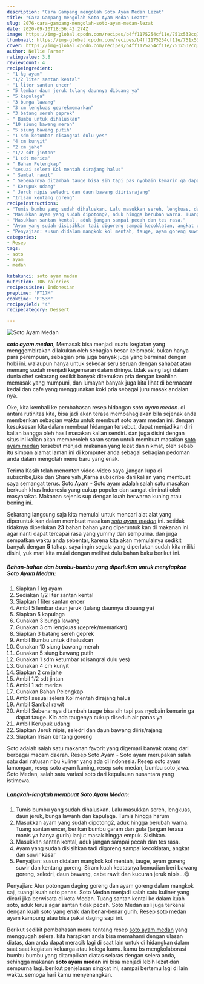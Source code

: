 ```yaml
---
description: "Cara Gampang mengolah Soto Ayam Medan Lezat"
title: "Cara Gampang mengolah Soto Ayam Medan Lezat"
slug: 2076-cara-gampang-mengolah-soto-ayam-medan-lezat
date: 2020-09-10T18:56:42.274Z
image: https://img-global.cpcdn.com/recipes/b4ff1175254cf11e/751x532cq70/soto-ayam-medan-foto-resep-utama.jpg
thumbnail: https://img-global.cpcdn.com/recipes/b4ff1175254cf11e/751x532cq70/soto-ayam-medan-foto-resep-utama.jpg
cover: https://img-global.cpcdn.com/recipes/b4ff1175254cf11e/751x532cq70/soto-ayam-medan-foto-resep-utama.jpg
author: Nellie Farmer
ratingvalue: 3.8
reviewcount: 4
recipeingredient:
- "1 kg ayam"
- "1/2 liter santan kental"
- "1 liter santan encer"
- "5 lembar daun jeruk tulang daunnya dibuang ya"
- "5 kapulaga"
- "3 bunga lawang"
- "3 cm lengkuas geprekmemarkan"
- "3 batang sereh geprek"
- " Bumbu untuk dihaluskan"
- "10 siung bawang merah"
- "5 siung bawang putih"
- "1 sdm ketumbar disangrai dulu yes"
- "4 cm kunyit"
- "2 cm jahe"
- "1/2 sdt jintan"
- "1 sdt merica"
- " Bahan Pelengkap"
- "sesuai selera Kol mentah dirajang halus"
- " Sambal rawit"
- " Sebenarnya ditambah tauge bisa sih tapi pas nyobain kemarin ga dapat tauge Klo ada taugenya cukup diseduh air panas ya"
- " Kerupuk udang"
- " Jeruk nipis seledri dan daun bawang diirisrajang"
- "Irisan kentang goreng"
recipeinstructions:
- "Tumis bumbu yang sudah dihaluskan. Lalu masukkan sereh, lengkuas, daun jeruk, bunga lawanh dan kapulaga. Tumis hingga harum"
- "Masukkan ayam yang sudah dipotong2, aduk hingga berubah warna. Tuang santan encer, berikan bumbu garam dan gula (jangan terasa manis ya hanya gurih) lanjut masak hingga empuk. Sisihkan."
- "Masukkan santan kental, aduk jangan sampai pecah dan tes rasa."
- "Ayam yang sudah disisihkan tadi digoreng sampai kecoklatan, angkat dan suwir kasar"
- "Penyajian: susun didalam mangkok kol mentah, tauge, ayam goreng suwir dan kentang goreng. Siram kuah keatasnya kemudian beri bawang goreng, seledri, daun bawang, cabe rawit dan kucuran jeruk nipis...😋"
categories:
- Resep
tags:
- soto
- ayam
- medan

katakunci: soto ayam medan 
nutrition: 106 calories
recipecuisine: Indonesian
preptime: "PT17M"
cooktime: "PT53M"
recipeyield: "4"
recipecategory: Dessert

---
```



![Soto Ayam Medan](https://img-global.cpcdn.com/recipes/b4ff1175254cf11e/751x532cq70/soto-ayam-medan-foto-resep-utama.jpg)

<b><i>soto ayam medan</i></b>, Memasak bisa menjadi suatu kegiatan yang menggembirakan dilakukan oleh sebagian besar kelompok. bukan hanya para perempuan, sebagian pria juga banyak juga yang berminat dengan hobi ini. walaupun hanya untuk sekedar seru seruan dengan sahabat atau memang sudah menjadi kegemaran dalam dirinya. tidak asing lagi dalam dunia chef sekarang sedikit banyak ditemukan pria dengan keahlian memasak yang mumpuni, dan lumayan banyak juga kita lihat di bermacam kedai dan cafe yang menggunakan koki pria sebagai juru masak andalan nya.

Oke, kita kembali ke pembahasan resep hidangan <i>soto ayam medan</i>. di antara rutinitas kita, bisa jadi akan terasa membahagiakan bila sejenak anda memberikan sebagian waktu untuk membuat soto ayam medan ini. dengan kesuksesan kita dalam membuat hidangan tersebut, dapat menjadikan diri kalian bangga oleh hasil masakan kalian sendiri. dan juga disini dengan situs ini kalian akan memperoleh saran saran untuk membuat masakan <u>soto ayam medan</u> tersebut menjadi makanan yang lezat dan nikmat, oleh sebab itu simpan alamat laman ini di komputer anda sebagai sebagian pedoman anda dalam mengolah menu baru yang enak.

Terima Kasih telah menonton video-video saya ,jangan lupa di subscribe,Like dan Share yah ,Karna subscribe dari kalian yang membuat saya semangat terus. Soto Ayam - Soto ayam adalah salah satu masakan berkuah khas Indonesia yang cukup populer dan sangat diminati oleh masyarakat. Makanan sejenis sup dengan kuah berwarna kuning atau bening ini.


Sekarang langsung saja kita memulai untuk mencari alat alat yang diperuntuk kan dalam membuat masakan <u><i>soto ayam medan</i></u> ini. setidak tidaknya diperlukan <b>23</b> bahan bahan yang diperuntuk kan di makanan ini. agar nanti dapat tercapai rasa yang yummy dan sempurna. dan juga sempatkan waktu anda sebentar, karena kita akan memulainya sedikit banyak dengan <b>5</b> tahap. saya ingin segala yang diperlukan sudah kita miliki disini, yuk mari kita mulai dengan melihat dulu bahan baku berikut ini.

<!--inarticleads1-->

##### Bahan-bahan dan bumbu-bumbu yang diperlukan untuk menyiapkan Soto Ayam Medan:

1. Siapkan 1 kg ayam
1. Sediakan 1/2 liter santan kental
1. Siapkan 1 liter santan encer
1. Ambil 5 lembar daun jeruk (tulang daunnya dibuang ya)
1. Siapkan 5 kapulaga
1. Gunakan 3 bunga lawang
1. Gunakan 3 cm lengkuas (geprek/memarkan)
1. Siapkan 3 batang sereh geprek
1. Ambil  Bumbu untuk dihaluskan
1. Gunakan 10 siung bawang merah
1. Gunakan 5 siung bawang putih
1. Gunakan 1 sdm ketumbar (disangrai dulu yes)
1. Gunakan 4 cm kunyit
1. Siapkan 2 cm jahe
1. Ambil 1/2 sdt jintan
1. Ambil 1 sdt merica
1. Gunakan  Bahan Pelengkap
1. Ambil sesuai selera Kol mentah dirajang halus
1. Ambil  Sambal rawit
1. Ambil  Sebenarnya ditambah tauge bisa sih tapi pas nyobain kemarin ga dapat tauge. Klo ada taugenya cukup diseduh air panas ya
1. Ambil  Kerupuk udang
1. Siapkan  Jeruk nipis, seledri dan daun bawang diiris/rajang
1. Siapkan Irisan kentang goreng


Soto adalah salah satu makanan favorit yang digemari banyak orang dari berbagai macam daerah. Resep Soto Ayam - Soto ayam merupakan salah satu dari ratusan ribu kuliner yang ada di Indonesia. Resep soto ayam lamongan, resep soto ayam kuning, resep soto medan, bumbu soto jawa. Soto Medan, salah satu variasi soto dari kepulauan nusantara yang istimewa. 

<!--inarticleads2-->

##### Langkah-langkah membuat Soto Ayam Medan:

1. Tumis bumbu yang sudah dihaluskan. Lalu masukkan sereh, lengkuas, daun jeruk, bunga lawanh dan kapulaga. Tumis hingga harum
1. Masukkan ayam yang sudah dipotong2, aduk hingga berubah warna. Tuang santan encer, berikan bumbu garam dan gula (jangan terasa manis ya hanya gurih) lanjut masak hingga empuk. Sisihkan.
1. Masukkan santan kental, aduk jangan sampai pecah dan tes rasa.
1. Ayam yang sudah disisihkan tadi digoreng sampai kecoklatan, angkat dan suwir kasar
1. Penyajian: susun didalam mangkok kol mentah, tauge, ayam goreng suwir dan kentang goreng. Siram kuah keatasnya kemudian beri bawang goreng, seledri, daun bawang, cabe rawit dan kucuran jeruk nipis...😋


Penyajian: Atur potongan daging goreng dan ayam goreng dalam mangkok saji, tuangi kuah soto panas. Soto Medan menjadi salah satu kuliner yang dicari jika berwisata di kota Medan. Tuang santan kental ke dalam kuah soto, aduk terus agar santan tidak pecah. Soto Medan asli juga terkenal dengan kuah soto yang enak dan benar-benar gurih. Resep soto medan ayam kampung atau bisa pakai daging sapi ini. 

Berikut sedikit pembahasan menu tentang resep <u>soto ayam medan</u> yang menggugah selera. kita harapkan anda bisa memahami dengan ulasan diatas, dan anda dapat meracik lagi di saat lain untuk di hidangkan dalam saat saat kegiatan keluarga atau kolega kamu. kamu bs mengkolaborasi bumbu bumbu yang ditampilkan diatas selaras dengan selera anda, sehingga makanan <b>soto ayam medan</b> ini bisa menjadi lebih lezat dan sempurna lagi. berikut penjelasan singkat ini, sampai bertemu lagi di lain waktu. semoga hari kamu menyenangkan.
